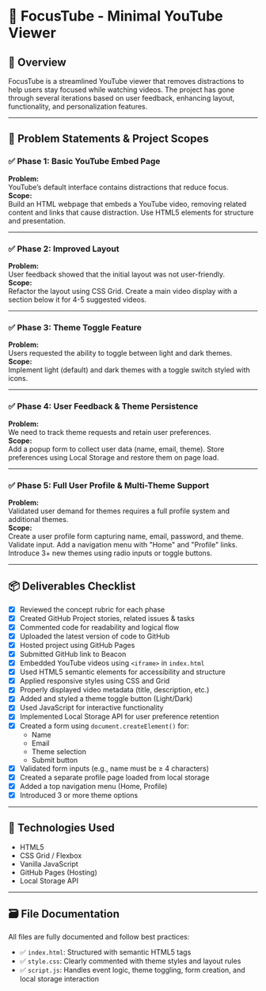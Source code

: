# 🎯 FocusTube - Minimal YouTube Viewer

## 📌 Overview

FocusTube is a streamlined YouTube viewer that removes distractions to help users stay focused while watching videos. The project has gone through several iterations based on user feedback, enhancing layout, functionality, and personalization features.

---

## 🚧 Problem Statements & Project Scopes

### ✅ Phase 1: Basic YouTube Embed Page
**Problem:**  
YouTube’s default interface contains distractions that reduce focus.  
**Scope:**  
Build an HTML webpage that embeds a YouTube video, removing related content and links that cause distraction. Use HTML5 elements for structure and presentation.

---

### ✅ Phase 2: Improved Layout
**Problem:**  
User feedback showed that the initial layout was not user-friendly.  
**Scope:**  
Refactor the layout using CSS Grid. Create a main video display with a section below it for 4-5 suggested videos.

---

### ✅ Phase 3: Theme Toggle Feature
**Problem:**  
Users requested the ability to toggle between light and dark themes.  
**Scope:**  
Implement light (default) and dark themes with a toggle switch styled with icons.

---

### ✅ Phase 4: User Feedback & Theme Persistence
**Problem:**  
We need to track theme requests and retain user preferences.  
**Scope:**  
Add a popup form to collect user data (name, email, theme). Store preferences using Local Storage and restore them on page load.

---

### ✅ Phase 5: Full User Profile & Multi-Theme Support
**Problem:**  
Validated user demand for themes requires a full profile system and additional themes.  
**Scope:**  
Create a user profile form capturing name, email, password, and theme. Validate input. Add a navigation menu with "Home" and "Profile" links. Introduce 3+ new themes using radio inputs or toggle buttons.

---

## 📦 Deliverables Checklist

- [x] Reviewed the concept rubric for each phase
- [x] Created GitHub Project stories, related issues & tasks
- [x] Commented code for readability and logical flow
- [x] Uploaded the latest version of code to GitHub
- [x] Hosted project using GitHub Pages
- [x] Submitted GitHub link to Beacon
- [x] Embedded YouTube videos using `<iframe>` in `index.html`
- [x] Used HTML5 semantic elements for accessibility and structure
- [x] Applied responsive styles using CSS and Grid
- [x] Properly displayed video metadata (title, description, etc.)
- [x] Added and styled a theme toggle button (Light/Dark)
- [x] Used JavaScript for interactive functionality
- [x] Implemented Local Storage API for user preference retention
- [x] Created a form using `document.createElement()` for:
  - Name
  - Email
  - Theme selection
  - Submit button
- [x] Validated form inputs (e.g., name must be ≥ 4 characters)
- [x] Created a separate profile page loaded from local storage
- [x] Added a top navigation menu (Home, Profile)
- [x] Introduced 3 or more theme options

---

## 🧩 Technologies Used

- HTML5
- CSS Grid / Flexbox
- Vanilla JavaScript
- GitHub Pages (Hosting)
- Local Storage API

---

## 🗃️ File Documentation

All files are fully documented and follow best practices:
- ✅ `index.html`: Structured with semantic HTML5 tags
- ✅ `style.css`: Clearly commented with theme styles and layout rules
- ✅ `script.js`: Handles event logic, theme toggling, form creation, and local storage interaction
